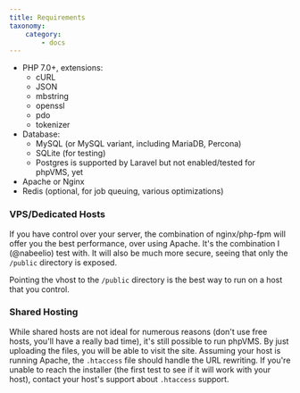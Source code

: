 ```yaml
---
title: Requirements
taxonomy:
    category:
        - docs
---
```


- PHP 7.0+, extensions:
  - cURL
  - JSON
  - mbstring
  - openssl
  - pdo
  - tokenizer
- Database:
  - MySQL (or MySQL variant, including MariaDB, Percona)
  - SQLite (for testing)
  - Postgres is supported by Laravel but not enabled/tested for phpVMS, yet
- Apache or Nginx
- Redis (optional, for job queuing, various optimizations)

### VPS/Dedicated Hosts

If you have control over your server, the combination of nginx/php-fpm will offer you
the best performance, over using Apache. It's the combination I (@nabeelio) test with.
It will also be much more secure, seeing that only the `/public` directory is exposed.

Pointing the vhost to the `/public` directory is the best way to run on a host that you
control.

### Shared Hosting

While shared hosts are not ideal for numerous reasons (don't use free hosts, you'll have
a really bad time), it's still possible to run phpVMS. By just uploading the files, you
will be able to visit the site. Assuming your host is running Apache, the `.htaccess` file
should handle the URL rewriting. If you're unable to reach the installer (the first test
to see if it will work with your host), contact your host's support about `.htaccess`
support.